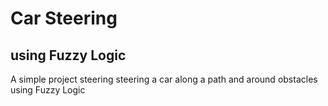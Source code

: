 # Car Steering
## using Fuzzy Logic

A simple project steering steering a car along a path and around obstacles using Fuzzy Logic